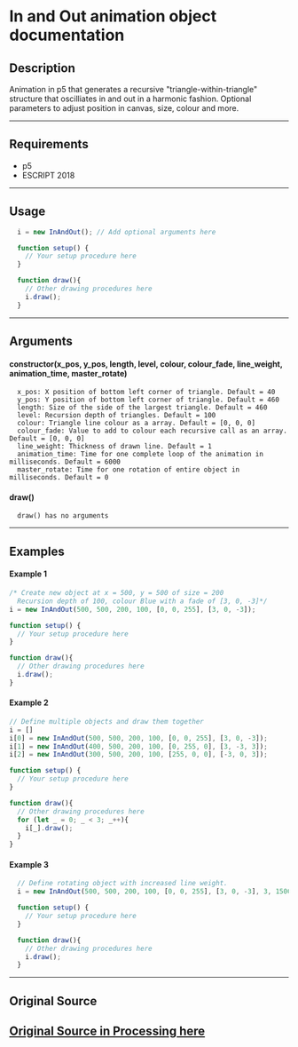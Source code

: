 # In and Out animation object documentation #
## Description ##
Animation in p5 that generates a recursive "triangle-within-triangle" structure that oscilliates in and out in a harmonic fashion. Optional parameters to adjust position in canvas, size, colour and more.

---
## Requirements ##
* p5
* ESCRIPT 2018
---
## Usage ##
```javascript
  i = new InAndOut(); // Add optional arguments here

  function setup() {
    // Your setup procedure here
  }

  function draw(){
    // Other drawing procedures here
    i.draw();
  }
```
---
## Arguments ##
#### constructor(x_pos, y_pos, length, level, colour, colour_fade, line_weight, animation_time, master_rotate)
```
  x_pos: X position of bottom left corner of triangle. Default = 40
  y_pos: Y position of bottom left corner of triangle. Default = 460
  length: Size of the side of the largest triangle. Default = 460
  level: Recursion depth of triangles. Default = 100
  colour: Triangle line colour as a array. Default = [0, 0, 0]
  colour_fade: Value to add to colour each recursive call as an array. Default = [0, 0, 0]
  line_weight: Thickness of drawn line. Default = 1
  animation_time: Time for one complete loop of the animation in milliseconds. Default = 6000
  master_rotate: Time for one rotation of entire object in milliseconds. Default = 0
```
#### draw() ####
```
  draw() has no arguments
```
---

## Examples ##
#### Example 1 ####
```javascript
/* Create new object at x = 500, y = 500 of size = 200
  Recursion depth of 100, colour Blue with a fade of [3, 0, -3]*/
i = new InAndOut(500, 500, 200, 100, [0, 0, 255], [3, 0, -3]);

function setup() {
  // Your setup procedure here
}

function draw(){
  // Other drawing procedures here
  i.draw();
}  
```
#### Example 2 ####
```javascript
// Define multiple objects and draw them together
i = []
i[0] = new InAndOut(500, 500, 200, 100, [0, 0, 255], [3, 0, -3]);
i[1] = new InAndOut(400, 500, 200, 100, [0, 255, 0], [3, -3, 3]);
i[2] = new InAndOut(300, 500, 200, 100, [255, 0, 0], [-3, 0, 3]);

function setup() {
  // Your setup procedure here
}

function draw(){
  // Other drawing procedures here
  for (let _ = 0; _ < 3; _++){
    i[_].draw();  
  }
}  
```
#### Example 3 ####
```javascript
  // Define rotating object with increased line weight.
  i = new InAndOut(500, 500, 200, 100, [0, 0, 255], [3, 0, -3], 3, 1500, 3000);

  function setup() {
    // Your setup procedure here
  }

  function draw(){
    // Other drawing procedures here
    i.draw();
  }  
```
---

## Original Source ##

[Original Source in Processing here](https://www.openprocessing.org/sketch/563267)
---
